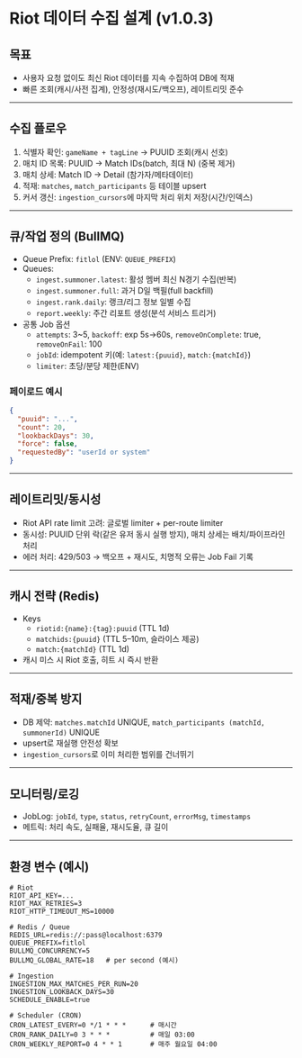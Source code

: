 # Riot 데이터 수집 설계 (v1.0.3)

## 목표
- 사용자 요청 없이도 최신 Riot 데이터를 지속 수집하여 DB에 적재
- 빠른 조회(캐시/사전 집계), 안정성(재시도/백오프), 레이트리밋 준수

---

## 수집 플로우
1. 식별자 확인: `gameName + tagLine` → PUUID 조회(캐시 선호)
2. 매치 ID 목록: PUUID → Match IDs(batch, 최대 N) (중복 제거)
3. 매치 상세: Match ID → Detail (참가자/메타데이터)
4. 적재: `matches`, `match_participants` 등 테이블 upsert
5. 커서 갱신: `ingestion_cursors`에 마지막 처리 위치 저장(시간/인덱스)

---

## 큐/작업 정의 (BullMQ)
- Queue Prefix: `fitlol` (ENV: `QUEUE_PREFIX`)
- Queues:
  - `ingest.summoner.latest`: 활성 멤버 최신 N경기 수집(반복)
  - `ingest.summoner.full`: 과거 D일 백필(full backfill)
  - `ingest.rank.daily`: 랭크/리그 정보 일별 수집
  - `report.weekly`: 주간 리포트 생성(분석 서비스 트리거)
- 공통 Job 옵션
  - `attempts`: 3~5, `backoff`: exp 5s→60s, `removeOnComplete`: true, `removeOnFail`: 100
  - `jobId`: idempotent 키(예: `latest:{puuid}`, `match:{matchId}`)
  - `limiter`: 초당/분당 제한(ENV)

### 페이로드 예시
```json
{
  "puuid": "...",
  "count": 20,
  "lookbackDays": 30,
  "force": false,
  "requestedBy": "userId or system"
}
```

---

## 레이트리밋/동시성
- Riot API rate limit 고려: 글로벌 limiter + per-route limiter
- 동시성: PUUID 단위 락(같은 유저 동시 실행 방지), 매치 상세는 배치/파이프라인 처리
- 에러 처리: 429/503 → 백오프 + 재시도, 치명적 오류는 Job Fail 기록

---

## 캐시 전략 (Redis)
- Keys
  - `riotid:{name}:{tag}:puuid` (TTL 1d)
  - `matchids:{puuid}` (TTL 5–10m, 슬라이스 제공)
  - `match:{matchId}` (TTL 1d)
- 캐시 미스 시 Riot 호출, 히트 시 즉시 반환

---

## 적재/중복 방지
- DB 제약: `matches.matchId` UNIQUE, `match_participants (matchId, summonerId)` UNIQUE
- upsert로 재실행 안전성 확보
- `ingestion_cursors`로 이미 처리한 범위를 건너뛰기

---

## 모니터링/로깅
- JobLog: `jobId`, `type`, `status`, `retryCount`, `errorMsg`, `timestamps`
- 메트릭: 처리 속도, 실패율, 재시도율, 큐 길이

---

## 환경 변수 (예시)
```env
# Riot
RIOT_API_KEY=...
RIOT_MAX_RETRIES=3
RIOT_HTTP_TIMEOUT_MS=10000

# Redis / Queue
REDIS_URL=redis://:pass@localhost:6379
QUEUE_PREFIX=fitlol
BULLMQ_CONCURRENCY=5
BULLMQ_GLOBAL_RATE=18   # per second (예시)

# Ingestion
INGESTION_MAX_MATCHES_PER_RUN=20
INGESTION_LOOKBACK_DAYS=30
SCHEDULE_ENABLE=true

# Scheduler (CRON)
CRON_LATEST_EVERY=0 */1 * * *      # 매시간
CRON_RANK_DAILY=0 3 * * *          # 매일 03:00
CRON_WEEKLY_REPORT=0 4 * * 1       # 매주 월요일 04:00
```
